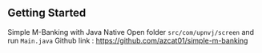 ## Getting Started

Simple M-Banking with Java Native
Open folder `src/com/upnvj/screen` and run `Main.java`
Github link : https://github.com/azcat01/simple-m-banking


